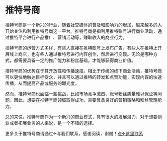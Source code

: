 # 推特号商

推特号商是一个新兴的行业，随着社交媒体的普及和影响力的增加，越来越多的人开始关注和利用推特号商这一平台。推特号商是指利用推特账号进行商业活动，通过推特平台进行产品推广、营销活动等，赚取收入的商业行为。

推特号商的运营方式多样，有些人直接在推特账号上发布广告，有些人在推特上开展线上商店，也有些人通过推特号进行内容创作，然后进行变现。无论是哪种方式，都需要具备一定的推广能力和粉丝基础，才能够获得商业价值。

推特号商的优势在于其开放性和传播速度。相比于传统的线下商业活动，推特号商可以更快地触达目标受众，并且可以通过推特的转发和点赞功能，实现内容的快速传播，从而提高产品或服务的曝光度。

然而，推特号商也面临一些挑战，比如市场竞争激烈、账号粉丝质量难以保证等问题。因此，想要在推特号商领域取得成功，需要具备良好的营销策略和粉丝管理能力。

总的来说，推特号商作为一个新兴的商业模式，具有很大的发展潜力，对于想要创业或者拓展业务的人来说，是一个不错的选择。

更多关于推特号商请通过✈与我们联系，感谢阅读，谢谢！[点✈这里联系](https://1.k02.cc)